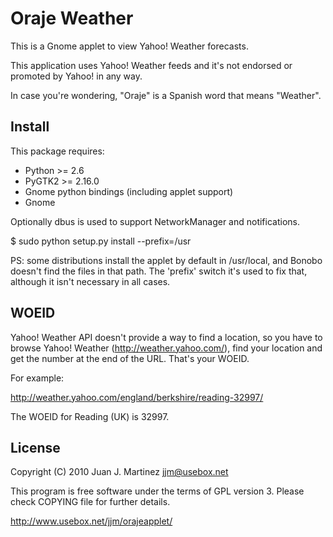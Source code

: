 Oraje Weather 
=============

This is a Gnome applet to view Yahoo! Weather forecasts.

This application uses Yahoo! Weather feeds and it's not endorsed or
promoted by Yahoo! in any way.

In case you're wondering, "Oraje" is a Spanish word that means "Weather".


Install
-------

This package requires:

 - Python >= 2.6
 - PyGTK2 >= 2.16.0
 - Gnome python bindings (including applet support)
 - Gnome

Optionally dbus is used to support NetworkManager and notifications.

$ sudo python setup.py install --prefix=/usr

PS: some distributions install the applet by default in /usr/local, and 
Bonobo doesn't find the files in that path. The 'prefix' switch it's
used to fix that, although it isn't necessary in all cases.


WOEID
-----

Yahoo! Weather API doesn't provide a way to find a location, so you have to
browse Yahoo! Weather (http://weather.yahoo.com/), find your location
and get the number at the end of the URL. That's your WOEID.

For example:

http://weather.yahoo.com/england/berkshire/reading-32997/

The WOEID for Reading (UK) is 32997.


License
-------

Copyright (C) 2010 Juan J. Martinez <jjm@usebox.net>

This program is free software under the terms of GPL version 3.
Please check COPYING file for further details.

http://www.usebox.net/jjm/orajeapplet/

